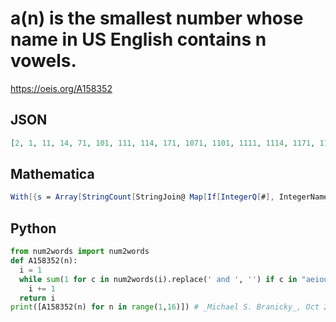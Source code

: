 # a\(n\) is the smallest number whose name in US English contains n vowels\.
https://oeis.org/A158352
## JSON
```JSON
[2, 1, 11, 14, 71, 101, 111, 114, 171, 1071, 1101, 1111, 1114, 1171, 11171, 14171, 71171, 101171, 111171, 114171, 171171, 1071171, 1101171, 1111171, 1114171, 1171171, 11171171, 14171171, 71171171, 101171171, 111171171, 114171171, 171171171, 1071171171, 1101171171]
```
## Mathematica
```Mathematica
With[{s = Array[StringCount[StringJoin@ Map[If[IntegerQ[#], IntegerName[#], ToString[#]] &, ToExpression@ StringSplit@ IntegerName[#]], {"a", "e", "i", "o", "u", "y"}] &, 10^4]}, Array[FirstPosition[s, #][[1]] &, Max@ s]] (* _Michael De Vlieger_, Nov 06 2020 *)
```
## Python
```Python
from num2words import num2words
def A158352(n):
  i = 1
  while sum(1 for c in num2words(i).replace(' and ', '') if c in "aeiouy")!=n:
    i += 1
  return i
print([A158352(n) for n in range(1,16)]) # _Michael S. Branicky_, Oct 23 2020
```
